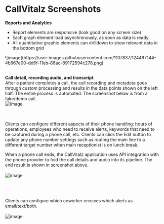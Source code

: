 # CallVitalz Screenshots

<strong>Reports and Analytics</strong><br/>
<ul>
  <li>Report elements are responsive (look good on any screen size)</li>
  <li>Each graph element load asynchronously, as soon as data is ready</li>
  <li>All quantitative graphic elements can drilldown to show relevant data in the bottom grid</li>
</ul>
![image](https://user-images.githubusercontent.com/1107837/124497144-4b567e00-dd6f-11eb-86ac-89172594c278.png)
<br/><br/>

<strong>Call detail, recording audio, and transcript</strong><br/>
After a patient completes a call, the call recording and metadata goes through custom processing and results in the data points shown on the left half. The entire process is automated.
The screenshot below is from a fake/demo call.
<br/>
![image](https://user-images.githubusercontent.com/1107837/167665429-f9c9ea92-730d-49e4-b7c5-578c2c7318c1.png)

<br/><br/>
Clients can configure different aspects of their phone handling: hours of operations, employees who need to receive alerts, keywords that need to be captured during a phone call, etc. Clients can click the Edit button to update any phone number settings such as routing the main line to a different target number when main receptionist is on lunch break.

When a phone call ends, the CallVitalz application uses API integration with the phone provider to fold the call details and audio into its pipeline. The end result is shown in screenshot above.
<br/><br/>
![image](https://user-images.githubusercontent.com/1107837/124493280-4b07b400-dd6a-11eb-9246-f3e50efce041.png)
<br/><br/><br/><br/>

Clients can configure which coworker receives which alerts as email/text/both.
<br/><br/>
![image](https://user-images.githubusercontent.com/1107837/124493761-daad6280-dd6a-11eb-932f-2a6433a06788.png)
<br/><br/><br/><br/>

